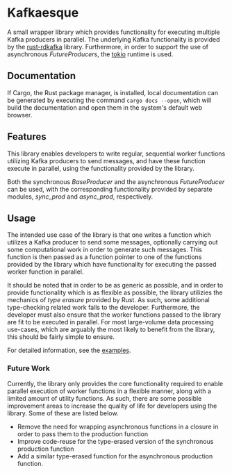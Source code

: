 # Kafkaesque

A small wrapper library which provides functionality for executing multiple
Kafka producers in parallel. The underlying Kafka functionality is provided
by the [rust-rdkafka](https://github.com/fede1024/rust-rdkafka) library.
Furthermore, in order to support the use of asynchronous *FutureProducer*s,
the [tokio](https://tokio.rs/) runtime is used.

## Documentation
If Cargo, the Rust package manager, is installed, local documentation can be generated 
by executing the command `cargo docs --open`, which will build the documentation
and open them in the system's default web browser.

## Features
This library enables developers to write regular, sequential worker functions 
utilizing Kafka producers to send messages, and have these function execute in
parallel, using the functionality provided by the library.

Both the synchronous *BaseProducer* and the asynchronous *FutureProducer* can
be used, with the corresponding functionality provided by separate modules,
*sync_prod* and *async_prod*, respectively.

## Usage
The intended use case of the library is that one writes a function which utilizes 
a Kafka producer to send some messages, optionally carrying out some computational
work in order to generate such messages. This function is then passed as a function
pointer to one of the functions provided by the library which have functionality for 
executing the passed worker function in parallel.

It should be noted that in order to be as generic as possible, and in order to provide 
functionality which is as flexible as possible, the library utilizies the mechanics of
*type erasure* provided by Rust. As such, some additional type-checking related work
falls to the developer. Furthermore, the developer must also ensure that the worker
functions passed to the library are fit to be executed in parallel. For most large-volume
data processing use-cases, which are arguably the most likely to benefit from the library,
this should be fairly simple to ensure.

For detailed information, see the [examples](https://github.com/suarvid/kafkaesque/tree/master/examples).

### Future Work
Currently, the library only provides the core functionality required to enable parallel execution
of worker functions in a flexible manner, along with a limited amount of utility functions.
As such, there are some possible improvement areas to increase the quality of life for developers
using the library. Some of these are listed below.

* Remove the need for wrapping asynchronous functions in a closure in order to pass them to the production function
* Improve code-reuse for the type-erased version of the synchronous production function
* Add a similar type-erased function for the asynchronous production function.
